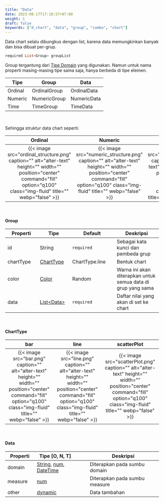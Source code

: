 ```yaml
---
title: "Data"
date: 2023-08-17T17:10:57+07:00
weight: 1
draft: false
keywords: ["d_chart", "data", "group", "combo", "chart"]
---
```


Data chart selalu dibungkus dengan list, karena data memungkinkan banyak dan bisa dibuat per-grup.

```dart
required List<Group> groupList
```

Group tergantung dari [Tipe Domain](/id/d_chart_combo/#tipe-domain) yang digunakan. Namun untuk nama properti masing-masing tipe sama saja, hanya berbeda di tipe elemen.

| Tipe    | Group        | Data        |
| ------- | ------------ | ----------- |
| Ordinal | OrdinalGroup | OrdinalData |
| Numeric | NumericGroup | NumericData |
| Time    | TimeGroup    | TimeData    |

<br>

Sehingga struktur data chart seperti:

|                                                                                     Ordinal                                                                                      |                                                                                     Numeric                                                                                      |                                                                                     Time                                                                                      |
| :------------------------------------------------------------------------------------------------------------------------------------------------------------------------------: | :------------------------------------------------------------------------------------------------------------------------------------------------------------------------------: | :---------------------------------------------------------------------------------------------------------------------------------------------------------------------------: |
| {{< image src="ordinal_structure.png" caption="" alt="alter-text" height="" width="" position="center" command="fill" option="q100" class="img-fluid" title=""  webp="false" >}} | {{< image src="numeric_structure.png" caption="" alt="alter-text" height="" width="" position="center" command="fill" option="q100" class="img-fluid" title=""  webp="false" >}} | {{< image src="time_structure.png" caption="" alt="alter-text" height="" width="" position="center" command="fill" option="q100" class="img-fluid" title=""  webp="false" >}} |

<br>

#### Group

| <div style="width:90px">Properti</div> | <div style="width:90px">Tipe</div>                                  | <div style="width:130px">Default</div> | Deskripsi                                                    |
| -------------------------------------- | ------------------------------------------------------------------- | -------------------------------------- | ------------------------------------------------------------ |
| id                                     | String                                                              | `required`                             | Sebagai kata kunci dan pembeda grup                          |
| chartType                              | [ChartType](#charttype)                                             | ChartType.line                         | Bentuk chart                                                 |
| color                                  | [Color](https://api.flutter.dev/flutter/material/Colors-class.html) | Random                                 | Warna ini akan diterapkan untuk semua data di grup yang sama |
| data                                   | [List\<Data>](#data)                                                | `required`                             | Daftar nilai yang akan di set ke chart                       |

<br>

#### ChartType

|                                                                                bar                                                                                 |                                                                                line                                                                                 |                                                                                scatterPlot                                                                                 |
| :----------------------------------------------------------------------------------------------------------------------------------------------------------------: | :-----------------------------------------------------------------------------------------------------------------------------------------------------------------: | :------------------------------------------------------------------------------------------------------------------------------------------------------------------------: |
| {{< image src="bar.png" caption="" alt="alter-text" height="" width="" position="center" command="fill" option="q100" class="img-fluid" title=""  webp="false" >}} | {{< image src="line.png" caption="" alt="alter-text" height="" width="" position="center" command="fill" option="q100" class="img-fluid" title=""  webp="false" >}} | {{< image src="scatterPlot.png" caption="" alt="alter-text" height="" width="" position="center" command="fill" option="q100" class="img-fluid" title=""  webp="false" >}} |

<br>

#### Data

| <div style="width:80px">Properti</div> | <div style="width:120px">Tipe [O, N, T]</div>                                                                                                                                                                                                                                                                                                                                                                                                     | Deskripsi                     |
| -------------------------------------- | ------------------------------------------------------------------------------------------------------------------------------------------------------------------------------------------------------------------------------------------------------------------------------------------------------------------------------------------------------------------------------------------------------------------------------------------------- | ----------------------------- |
| domain                                 | [String](https://api.flutter.dev/flutter/dart-core/String-class.html?gclid=Cj0KCQjw0IGnBhDUARIsAMwFDLmE_RvrjjabaB64prUbFIECFjQ05dGIQWScgeXQ5TjkrhFqasd_RH4aAp-6EALw_wcB&gclsrc=aw.ds), [num](https://api.flutter.dev/flutter/dart-core/num-class.html), [DateTime](https://api.flutter.dev/flutter/dart-core/DateTime-class.html?gclid=Cj0KCQjw0IGnBhDUARIsAMwFDLmzGZm7dLhJaARC8A1g5-aMTxIUM7jxoJVzBRmjOTVfAIGZLrfAivoaAs9JEALw_wcB&gclsrc=aw.ds) | Diterapkan pada sumbu domain  |
| measure                                | [num](https://api.flutter.dev/flutter/dart-core/num-class.html)                                                                                                                                                                                                                                                                                                                                                                                   | Diterapkan pada sumbu measure |
| other                                  | [dynamic](https://pub.dev/documentation/analyzer/latest/dart_element_type/DynamicType-class.html)                                                                                                                                                                                                                                                                                                                                                 | Data tambahan                 |

<br>
